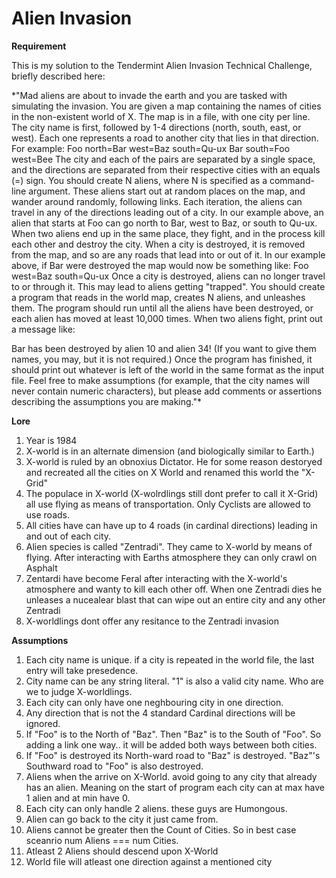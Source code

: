 # Alien Invasion

****Requirement**** 

This is my solution to the Tendermint Alien Invasion Technical Challenge, briefly described here:

*"Mad aliens are about to invade the earth and you are tasked with simulating the
invasion.
You are given a map containing the names of cities in the non-existent world of
X. The map is in a file, with one city per line. The city name is first,
followed by 1-4 directions (north, south, east, or west). Each one represents a
road to another city that lies in that direction.
For example:
Foo north=Bar west=Baz south=Qu-ux
Bar south=Foo west=Bee
The city and each of the pairs are separated by a single space, and the
directions are separated from their respective cities with an equals (=) sign.
You should create N aliens, where N is specified as a command-line argument.
These aliens start out at random places on the map, and wander around randomly,
following links. Each iteration, the aliens can travel in any of the directions
leading out of a city. In our example above, an alien that starts at Foo can go
north to Bar, west to Baz, or south to Qu-ux.
When two aliens end up in the same place, they fight, and in the process kill
each other and destroy the city. When a city is destroyed, it is removed from
the map, and so are any roads that lead into or out of it.
In our example above, if Bar were destroyed the map would now be something
like:
Foo west=Baz south=Qu-ux
Once a city is destroyed, aliens can no longer travel to or through it. This
may lead to aliens getting "trapped".
You should create a program that reads in the world map, creates N aliens, and
unleashes them. The program should run until all the aliens have been
destroyed, or each alien has moved at least 10,000 times. When two aliens
fight, print out a message like:

Bar has been destroyed by alien 10 and alien 34!
(If you want to give them names, you may, but it is not required.) Once the
program has finished, it should print out whatever is left of the world in the
same format as the input file.
Feel free to make assumptions (for example, that the city names will never
contain numeric characters), but please add comments or assertions describing
the assumptions you are making."*
   


****Lore****

1. Year is 1984
2. X-world is in an alternate dimension (and biologically similar to Earth.)
3. X-world is ruled by an obnoxius Dictator. He for some reason destoryed and recreated all the cities on X World and renamed this world the "X-Grid"
4. The populace in X-world (X-wolrdlings still dont prefer to call it X-Grid) all use flying as means of transportation. Only Cyclists are allowed to use roads.
5. All cities have can have up to 4 roads (in cardinal directions) leading in and out of each city.
6. Alien species is called "Zentradi". They came to X-world by means of flying. After interacting with Earths atmosphere they can only crawl on Asphalt
7. Zentardi have become Feral after interacting with the X-world's atmosphere and wanty to kill each other off. When one Zentradi dies he unleases a nucealear blast that can wipe out an entire city and any other Zentradi
8. X-worldlings dont offer any resitance to the Zentradi invasion
   

****Assumptions****

1. Each city name is unique. if a city is repeated in the world file, the last entry will take presedence.
2. City name can be any string literal. "1" is also a valid city name. Who are we to judge X-worldlings.
3. Each city can only have one neghbouring city in one direction. 
4. Any direction that is not the 4 standard Cardinal directions will be ignored.
5. If "Foo" is to the North of "Baz". Then "Baz" is to the South of "Foo". So adding a link one way.. it will be added both ways between both cities.
6. If "Foo" is destroyed its North-ward road to "Baz" is destroyed. "Baz"'s Southward road to "Foo" is also destroyed.
7. Aliens when the arrive on X-World. avoid going to any city that already has an alien. Meaning on the start of program each city can at max have 1 alien and at min have 0.
8. Each city can only handle 2 aliens. these guys are Humongous.
9. Alien can go back to the city it just came from.
10. Aliens cannot be greater then the Count of Cities. So in best case sceanrio num Aliens === num Cities.
11. Atleast 2 Aliens should descend upon X-World
12. World file will atleast one direction against a mentioned city



